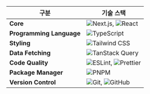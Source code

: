| 구분 | 기술 스택 |
|---|---|
| **Core** | ![Next.js](https://img.shields.io/badge/Next.js-000000?style=for-the-badge&logo=nextdotjs&logoColor=white), ![React](https://img.shields.io/badge/React-61DAFB?style=for-the-badge&logo=react&logoColor=black) |
| **Programming Language** | ![TypeScript](https://img.shields.io/badge/TypeScript-3178C6?style=for-the-badge&logo=typescript&logoColor=white) |
| **Styling** | ![Tailwind CSS](https://img.shields.io/badge/Tailwind_CSS-06B6D4?style=for-the-badge&logo=tailwind-css&logoColor=white) |
| **Data Fetching** | ![TanStack Query](https://img.shields.io/badge/TanStack_Query-FF4154?style=for-the-badge&logo=reactquery&logoColor=white) |
| **Code Quality** | ![ESLint](https://img.shields.io/badge/ESLint-4B32C3?style=for-the-badge&logo=eslint&logoColor=white), ![Prettier](https://img.shields.io/badge/Prettier-F7B93E?style=for-the-badge&logo=prettier&logoColor=black) |
| **Package Manager** | ![PNPM](https://img.shields.io/badge/PNPM-F69220?style=for-the-badge&logo=pnpm&logoColor=white) |
| **Version Control** | ![Git](https://img.shields.io/badge/Git-F05032?style=for-the-badge&logo=git&logoColor=white), ![GitHub](https://img.shields.io/badge/GitHub-181717?style=for-the-badge&logo=github&logoColor=white) |
